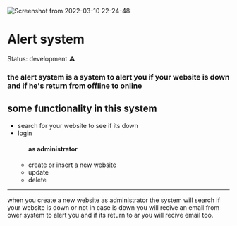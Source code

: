 ![Screenshot from 2022-03-10 22-24-48](https://user-images.githubusercontent.com/56995258/157751683-f9534837-a70a-4145-8d85-f4d9fa6b979b.png)
<h1>Alert system</h1>

Status: development ⚠️

<h3>the alert system is a system to alert you if your website is down and if he's return from offline to online</h3>
<h2>some functionality in this system</h2>
<ul>
    <li>search for your website to see if its down</li>
    <li>login</li>
    <ul> <h4>as administrator</h4>
        <li>create or insert a new website</li>
        <li>update</li>
        <li>delete</li>
    </ul>
</ul>
<hr>
when you create a new website as administrator the system will search if your website is down or not in case is down you will recive an email from ower system to alert you and if its return to ar you will recive email too.
